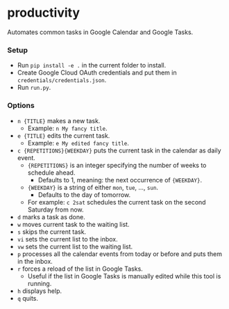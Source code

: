 # productivity
Automates common tasks in Google Calendar and Google Tasks.

### Setup
* Run `pip install -e .` in the current folder to install.
* Create Google Cloud OAuth credentials and put them in `credentials/credentials.json`.
* Run `run.py`.

### Options
* `n {TITLE}` makes a new task.
    * Example: `n My fancy title`.
* `e {TITLE}` edits the current task.
    * Example: `e My edited fancy title`.
* `c {REPETITIONS}{WEEKDAY}` puts the current task in the calendar as daily event.
    * `{REPETITIONS}` is an integer specifying the number of weeks to schedule ahead.
        * Defaults to 1, meaning: the next occurrence of `{WEEKDAY}`.
    * `{WEEKDAY}` is a string of either `mon`, `tue`, ..., `sun`.
        * Defaults to the day of tomorrow.
    * For example: `c 2sat` schedules the current task on the second Saturday from now.
* `d` marks a task as done.
* `w` moves current task to the waiting list.
* `s` skips the current task.
* `vi` sets the current list to the inbox.
* `vw` sets the current list to the waiting list.
* `p` processes all the calendar events from today or before and puts them in the inbox.
* `r` forces a reload of the list in Google Tasks.
    * Useful if the list in Google Tasks is manually edited while this tool is running.
* `h` displays help.
* `q` quits.
